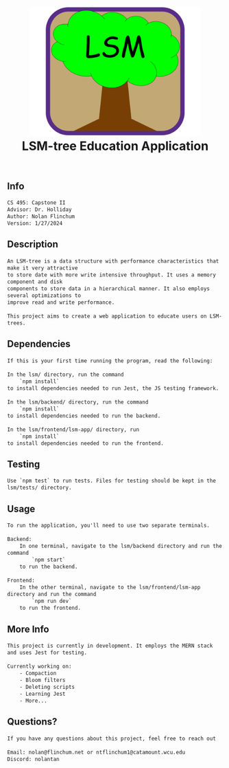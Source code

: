 <h1 align="center">
    <br>
        <a href="https://github.com/NolanTan/Capstone-1">
            <img src="lsm/frontend/lsm-app/lsm-logo.png" alt="LSM" width="400">
        </a>
    <br>
        LSM-tree Education Application
    <br><br>
</h1>

## Info
    CS 495: Capstone II
    Advisor: Dr. Holliday
    Author: Nolan Flinchum
    Version: 1/27/2024

## Description
    An LSM-tree is a data structure with performance characteristics that make it very attractive
    to store date with more write intensive throughput. It uses a memory component and disk
    components to store data in a hierarchical manner. It also employs several optimizations to
    improve read and write performance.

    This project aims to create a web application to educate users on LSM-trees. 

## Dependencies
    If this is your first time running the program, read the following:

    In the lsm/ directory, run the command
        `npm install`
    to install dependencies needed to run Jest, the JS testing framework.
    
    In the lsm/backend/ directory, run the command 
        `npm install` 
    to install dependencies needed to run the backend.
    
    In the lsm/frontend/lsm-app/ directory, run 
        `npm install` 
    to install dependencies needed to run the frontend.

## Testing
    Use `npm test` to run tests. Files for testing should be kept in the lsm/tests/ directory.

## Usage
    To run the application, you'll need to use two separate terminals.
    
    Backend:
        In one terminal, navigate to the lsm/backend directory and run the command
            `npm start`
        to run the backend.
    
    Frontend:
        In the other terminal, navigate to the lsm/frontend/lsm-app directory and run the command
            `npm run dev`
        to run the frontend.

## More Info
    This project is currently in development. It employs the MERN stack and uses Jest for testing.

    Currently working on:
        - Compaction
        - Bloom filters
        - Deleting scripts
        - Learning Jest
        - More...

## Questions?
    If you have any questions about this project, feel free to reach out

    Email: nolan@flinchum.net or ntflinchum1@catamount.wcu.edu
    Discord: nolantan